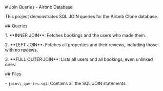 \# Join Queries - Airbnb Database



This project demonstrates SQL JOIN queries for the Airbnb Clone database.



\## Queries



1\. \*\*INNER JOIN\*\*: Fetches bookings and the users who made them.

2\. \*\*LEFT JOIN\*\*: Fetches all properties and their reviews, including those with no reviews.

3\. \*\*FULL OUTER JOIN\*\*: Lists all users and all bookings, even unlinked ones.



\## Files



\- `joins\_queries.sql`: Contains all the SQL JOIN statements.



